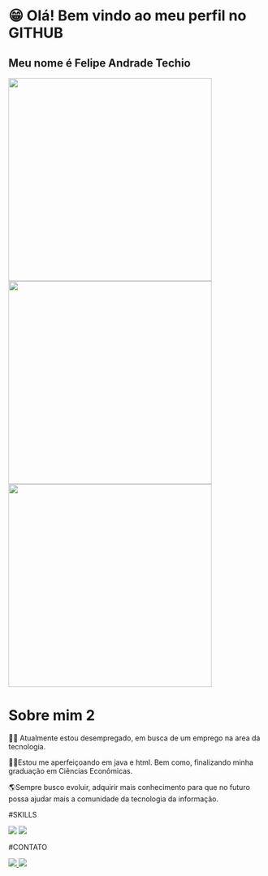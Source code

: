# 😁 Olá! Bem vindo ao meu perfil no GITHUB
## Meu nome é Felipe Andrade Techio
<img src="https://camo.githubusercontent.com/e9779c707209683ade8c4777580a6797bf13d6ebd03d62fb5990380523e97172/68747470733a2f2f6769746875622d726561646d652d73746174732e76657263656c2e6170702f6170693f757365726e616d653d66656c697065616e647261646574656368696f267468656d653d68696768636f6e74726173742673686f775f69636f6e733d7472756526686964655f626f726465723d66616c736526636f756e745f707269766174653d74727565" width="400" />
<img src="https://camo.githubusercontent.com/10a195c3558424209f436e4e426d55588b3a90f49532f5e245ec1cdb75b73d65/68747470733a2f2f6769746875622d726561646d652d73747265616b2d73746174732e6865726f6b756170702e636f6d2f3f757365723d66656c697065616e647261646574656368696f267468656d653d68696768636f6e747261737426686964655f626f726465723d66616c7365" width="400" />
<img src="https://camo.githubusercontent.com/3b1a97c94908b03f65e509b03bcb08411eb93889a155d628d3e39c7ef77c9497/68747470733a2f2f6769746875622d726561646d652d73746174732e76657263656c2e6170702f6170692f746f702d6c616e67732f3f757365726e616d653d66656c697065616e647261646574656368696f267468656d653d68696768636f6e74726173742673686f775f69636f6e733d7472756526686964655f626f726465723d66616c7365266c61796f75743d636f6d70616374" width="400" />

# Sobre mim 2
👦🏻 Atualmente estou desempregado, em busca de um emprego na area da tecnologia.

👨‍🎓Estou me aperfeiçoando em java e html. Bem como, finalizando minha graduação em Ciências Econômicas.

🌎Sempre busco evoluir, adquirir mais conhecimento para que no futuro possa ajudar mais a comunidade da tecnologia da informação.<br>


#SKILLS 
<div>
<img src="https://img.shields.io/badge/Java-ED8B00?style=for-the-badge&logo=openjdk&logoColor=white" />
<img src="https://img.shields.io/badge/PostgreSQL-316192?style=for-the-badge&logo=postgresql&logoColor=white" />
<div>
  
#CONTATO

<div>
<a href="mailto:felipetechio19@gmail.com" >
  <img src="https://img.shields.io/badge/Gmail-D14836?style=for-the-badge&logo=gmail&logoColor=white" />
</a> 
<a href="https://api.whatsapp.com/send?phone=5549989137713&text=Ol%C3%A1!" >
  <img src="https://img.shields.io/badge/WhatsApp-25D366?style=for-the-badge&logo=whatsapp&logoColor=white" />
</a> 
<div>








